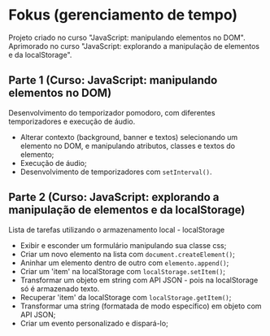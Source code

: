 # Fokus (gerenciamento de tempo)
Projeto criado no curso "JavaScript: manipulando elementos no DOM".
Aprimorado no curso "JavaScript: explorando a manipulação de elementos e da localStorage".

## Parte 1 (Curso: JavaScript: manipulando elementos no DOM)
Desenvolvimento do temporizador pomodoro, com diferentes temporizadores e execução de áudio.
- Alterar contexto (background, banner e textos) selecionando um elemento no DOM, e manipulando atributos, classes e textos do elemento;
- Execução de áudio;
- Desenvolvimento de temporizadores com `setInterval()`.

## Parte 2 (Curso: JavaScript: explorando a manipulação de elementos e da localStorage)
Lista de tarefas utilizando o armazenamento local - localStorage
- Exibir e esconder um formulário manipulando sua classe css;
- Criar um novo elemento na lista com `document.createElement()`;
- Aninhar um elemento dentro de outro com `elemento.append()`;
- Criar um 'item' na localStorage com `localStorage.setItem()`;
- Transformar um objeto em string com API JSON - pois na localStorage só é armazenado texto.
- Recuperar 'item' da localStorage com `localStorage.getItem()`;
- Transformar uma string (formatada de modo específico) em objeto com API JSON;
- Criar um evento personalizado e dispará-lo;
